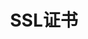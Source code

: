 ---
title: "SSL证书"
linkTitle: "SSL证书"
weight: 30
collapsible: true
type: "product"

section1:
  title: SSL证书
  vice_title: QingCloud SSL 证书提供了安全套接层证书的一站式服务，包括证书申请,管理及部署功能,与亚洲诚信合作，提供完整的证书解决方案。

Section2:
  title: 用户指南
  children:
    - title: 产品简介
      content: SSL 证书产品文档
      url: "intro/introduction/"

    - title: 计费模式
      content: SSL 产品价格
      url: "billing/price/"

    - title: 操作指南
      content: SSL 产品使用文档
      url: "manual/user_guide/"

section3:
  title: 开发者指南
  children:
    - title: SDK 文档
      content: 如何使用 SDK 文档
      url: "/development_docs/sdk/"

section4:
  children:
    - title: 了解：什么是SSL 证书
      content: SSL 证书即安全套接层（SSL）数字证书，数字证书是一种用于电脑的身份识别机制。。
      vice_title: 了解的第一步
      children:
        - title: 产品描述
          url: "intro/introduction/"

---